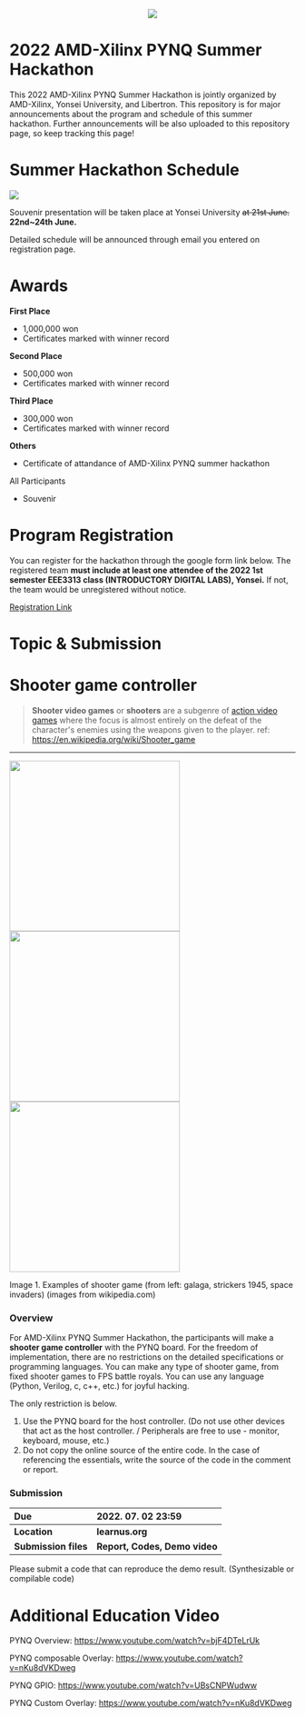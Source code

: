 <p align="center">
<img src ="https://user-images.githubusercontent.com/106140175/169968139-907a4f9f-9527-4024-ba87-64065eb328c1.JPG">
</p>
<p align = "center">

# 2022 AMD-Xilinx PYNQ Summer Hackathon
This 2022 AMD-Xilinx PYNQ Summer Hackathon is jointly organized by AMD-Xilinx, Yonsei University, and Libertron. This repository is for major announcements about the program and schedule of this summer hackathon. Further announcements will be also uploaded to this repository page, so keep tracking this page!

# Summer Hackathon Schedule

![](https://raw.githubusercontent.com/AMD-Xilinx-PYNQ-Summer-Hackathon-2022/Hackathon_Notice/main/figures/hackathon_schedule.png)
  
Souvenir presentation will be taken place at Yonsei University ~~at 21st June.~~ **22nd~24th June.**
  
Detailed schedule will be announced through email you entered on registration page.

# Awards

**First Place**
- 1,000,000 won
- Certificates marked with winner record

**Second Place**
- 500,000 won
- Certificates marked with winner record

**Third Place**
- 300,000 won
- Certificates marked with winner record

**Others**
- Certificate of attandance of AMD-Xilinx PYNQ summer hackathon

All Participants
- Souvenir

# Program Registration

You can register for the hackathon through the google form link below. The registered team **must include at least one attendee of the 2022 1st semester EEE3313 class (INTRODUCTORY DIGITAL LABS), Yonsei.** If not, the team would be unregistered without notice.

[Registration Link](https://forms.gle/j7rXaqi4ciLLeEd89)

# Topic & Submission 


#  Shooter game controller

> **Shooter video games** or **shooters** are a subgenre of [action video games](https://en.wikipedia.org/wiki/Action_video_game "Action video game") where the focus is almost entirely on the defeat of the character's enemies using the weapons given to the player.
> ref: https://en.wikipedia.org/wiki/Shooter_game
----------

<p float="left">
  <img src="https://upload.wikimedia.org/wikipedia/en/thumb/2/2a/Galaga.png/220px-Galaga.png" height="300" />
    <img src="https://upload.wikimedia.org/wikipedia/en/thumb/5/55/ARC_Strikers_1945_%28Striker_1945%29.png/220px-ARC_Strikers_1945_%28Striker_1945%29.png" height="300" /> 
    <img src="https://upload.wikimedia.org/wikipedia/en/thumb/8/8b/Space_Invaders_The_Original_Game_screenshot.png/220px-Space_Invaders_The_Original_Game_screenshot.png" height="300" /> 
    <figcaption>Image 1. Examples of shooter game (from left: galaga, strickers 1945, space invaders) (images from wikipedia.com)</figcaption>
</p>

### Overview

For AMD-Xilinx PYNQ Summer Hackathon, the participants will make a **shooter game controller** with the PYNQ board. For the freedom of implementation, there are no restrictions on the detailed specifications or programming languages. You can make any type of shooter game, from fixed shooter games to FPS battle royals. You can use any language (Python, Verilog, c, c++, etc.) for joyful hacking.

The only restriction is below.
1. Use the PYNQ board for the host controller. (Do not use other devices that act as the host controller. / Peripherals are free to use - monitor, keyboard, mouse, etc.)
2. Do not copy the online source of the entire code. In the case of referencing the essentials, write the source of the code in the comment or report.

### Submission
| Due  |  2022. 07. 02 23:59|
|:--------|:------------------|
| **Location**  |  **learnus.org**  |
| **Submission files**  |  **Report, Codes, Demo video**  |

Please submit a code that can reproduce the demo result. (Synthesizable or compilable code)

# Additional Education Video

PYNQ Overview: 
https://www.youtube.com/watch?v=bjF4DTeLrUk

PYNQ composable Overlay: 
https://www.youtube.com/watch?v=nKu8dVKDweg

PYNQ GPIO: 
https://www.youtube.com/watch?v=UBsCNPWudww

PYNQ Custom Overlay: 
https://www.youtube.com/watch?v=nKu8dVKDweg

